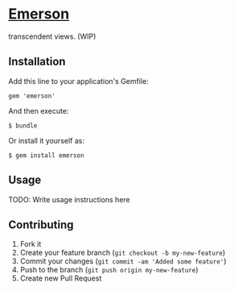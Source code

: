 # [Emerson](http://en.wikipedia.org/wiki/Ralph_Waldo_Emerson)

transcendent views. (WIP)

## Installation

Add this line to your application's Gemfile:

    gem 'emerson'

And then execute:

    $ bundle

Or install it yourself as:

    $ gem install emerson

## Usage

TODO: Write usage instructions here

## Contributing

1. Fork it
2. Create your feature branch (`git checkout -b my-new-feature`)
3. Commit your changes (`git commit -am 'Added some feature'`)
4. Push to the branch (`git push origin my-new-feature`)
5. Create new Pull Request
